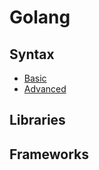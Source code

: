 # Golang

## Syntax

- [Basic](01-basic-syntax.md)
- [Advanced](02-advanced-syntax.md)

## Libraries

## Frameworks
